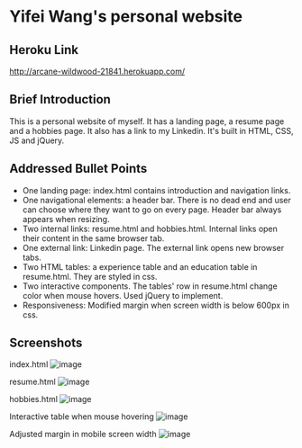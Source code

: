 # Yifei Wang's personal website
## Heroku Link
http://arcane-wildwood-21841.herokuapp.com/

## Brief Introduction
This is a personal website of myself. It has a landing page, a resume page and a hobbies page. It also has a link to my Linkedin. It's built in HTML, CSS, JS and jQuery.

## Addressed Bullet Points
* One landing page: index.html contains introduction and navigation links.
* One navigational elements: a header bar. There is no dead end and user can choose where they want to go on every page. Header bar always appears when resizing.
* Two internal links: resume.html and hobbies.html. Internal links open their content in the same browser tab.
* One external link: Linkedin page. The external link opens new browser tabs.
* Two HTML tables: a experience table and an education table in resume.html. They are styled in css.
* Two interactive components. The tables' row in resume.html change color when mouse hovers. Used jQuery to implement.
* Responsiveness: Modified margin when screen width is below 600px in css.

## Screenshots
index.html
![image](https://github.ccs.neu.edu/NEU-CS5610-SU20/PersonalWebsite-YifeiWang/blob/master/screenshot/index.png)

resume.html
![image](https://github.ccs.neu.edu/NEU-CS5610-SU20/PersonalWebsite-YifeiWang/blob/master/screenshot/cv.png)

hobbies.html
![image](https://github.ccs.neu.edu/NEU-CS5610-SU20/PersonalWebsite-YifeiWang/blob/master/screenshot/hobbies.png)

Interactive table when mouse hovering
![image](https://github.ccs.neu.edu/NEU-CS5610-SU20/PersonalWebsite-YifeiWang/blob/master/screenshot/hover.png)


Adjusted margin in mobile screen width
![image](https://github.ccs.neu.edu/NEU-CS5610-SU20/PersonalWebsite-YifeiWang/blob/master/screenshot/mobile.png)
